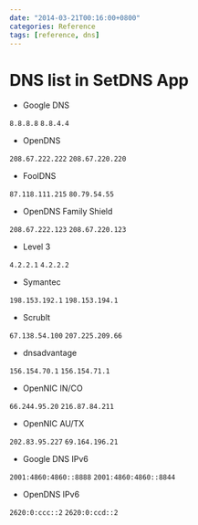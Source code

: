 ```yaml
---
date: "2014-03-21T00:16:00+0800"
categories: Reference
tags: [reference, dns]
---
```

# DNS list in SetDNS App

* Google DNS

`8.8.8.8`
`8.8.4.4`

* OpenDNS

`208.67.222.222`
`208.67.220.220`

* FoolDNS

`87.118.111.215`
`80.79.54.55`

* OpenDNS Family Shield

`208.67.222.123`
`208.67.220.123`

* Level 3

`4.2.2.1`
`4.2.2.2`

* Symantec

`198.153.192.1`
`198.153.194.1`

* Scrublt

`67.138.54.100`
`207.225.209.66`

* dnsadvantage

`156.154.70.1`
`156.154.71.1`

* OpenNIC IN/CO

`66.244.95.20`
`216.87.84.211`

* OpenNIC AU/TX

`202.83.95.227`
`69.164.196.21`

* Google DNS IPv6

`2001:4860:4860::8888`
`2001:4860:4860::8844`

* OpenDNS IPv6

`2620:0:ccc::2`
`2620:0:ccd::2`
